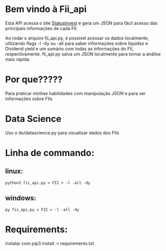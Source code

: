 # Bem vindo à Fii_api

Esta API acessa o site [StatusInvest](https://statusinvest.com.br/fundos-imobiliarios/busca-avancada) e gera um JSON para fácil acesso das principais informações de cada FII.

Ao rodar o arquivo fii_api.py, é possível acessar os dados localmente, utilizando flags -l
-dy ou -all para saber informações sobre liquidez e Dividend yield e um sumário com todas as informações do FII, respectivamente.
fii_api.py salva um JSON localmente para tornar a análise mais rápida

# Por que?????

Para praticar minhas habilidades com manipulação JSON e para ver informações sobre FIIs

# Data Science

Uso o ds/datascience.py para visualizar dados dos FIIs

# Linha de commando:

## linux:

`python3 fii_api.py < FII > -l -all -dy`

## windows:

`py fii_api.py < FII > -l -all -dy`

# Requirements:

instalar com pip3 install -r requirements.txt
